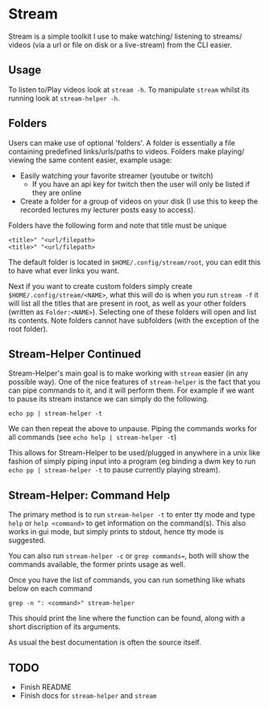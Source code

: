 # Stream

Stream is a simple toolkit I use to make watching/ listening to streams/ videos
(via a url or file on disk or a live-stream) from the CLI easier.

## Usage

To listen to/Play videos look at `stream -h`.
To manipulate `stream` whilst its running look at `stream-helper -h`.

## Folders

Users can make use of optional 'folders'. A folder is essentially a file
containing predefined links/urls/paths to videos. Folders make playing/ viewing
the same content easier, example usage:
* Easily watching your favorite streamer (youtube or twitch)
	- If you have an api key for twitch then the user will only be listed if
	  they are online
* Create a folder for a group of videos on your disk (I use this to keep the
  recorded lectures my lecturer posts easy to access).

Folders have the following form and note that title must be unique
```
<title>" "<url/filepath>
<title>" "<url/filepath>
```
The default folder is located in `$HOME/.config/stream/root`, you can edit this
to have what ever links you want.

Next if you want to create custom folders simply create
`$HOME/.config/stream/<NAME>`, what this will do is when you run `stream -f` it
will list all the titles that are present in root, as well as your other
folders (written as `Folder:<NAME>`).  Selecting one of these folders will open
and list its contents. Note folders cannot have subfolders (with the exception
of the root folder).

## Stream-Helper Continued

Stream-Helper's main goal is to make working with `stream` easier (in any
possible way). One of the nice features of `stream-helper` is the fact that you
can pipe commands to it, and it will perform them. For example if we want to
pause its stream instance we can simply do the following.
```
echo pp | stream-helper -t
```
We can then repeat the above to unpause. Piping the commands works for all
commands (see `echo help | stream-helper -t`)

This allows for Stream-Helper to be used/plugged in anywhere in a unix like
fashion of simply piping input into a program (eg binding a dwm key to run
`echo pp | stream-helper -t` to pause currently playing stream).

## Stream-Helper: Command Help

The primary method is to run `stream-helper -t` to enter tty mode and type `help` or
`help <command>` to get information on the command(s). This also works in gui mode,
but simply prints to stdout, hence tty mode is suggested.

You can also run `stream-helper -c` or `grep commands=`, both will show the
commands available, the former prints usage as well.

Once you have the list of commands, you can run something like whats below on
each command
```
grep -n ": <command>" stream-helper
```
This should print the line where the function can be found, along with a short
discription of its arguments.

As usual the best documentation is often the source itself.

## TODO

* Finish README
* Finish docs for `stream-helper` and `stream`
